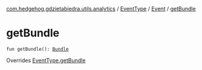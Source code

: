 [com.hedgehog.gdzietabiedra.utils.analytics](../../index.md) / [EventType](../index.md) / [Event](index.md) / [getBundle](./get-bundle.md)

# getBundle

`fun getBundle(): `[`Bundle`](https://developer.android.com/reference/android/os/Bundle.html)

Overrides [EventType.getBundle](../get-bundle.md)

